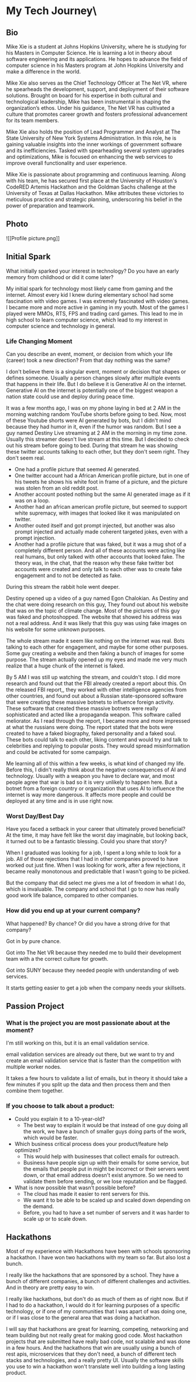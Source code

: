 # My Tech Journey\

## Bio

Mike Xie is a student at Johns Hopkins University, where he is studying for his Masters in Computer Science. He is learning a lot in theory about software engineering and its applications. He hopes to advance the field of computer science in his Masters program at John Hopkins University and make a difference in the world.

Mike Xie also serves as the Chief Technology Officer at The Net VR, where he spearheads the development, support, and deployment of their software solutions. Brought on board for his expertise in both cultural and technological leadership, Mike has been instrumental in shaping the organization’s ethos. Under his guidance, The Net VR has cultivated a culture that promotes career growth and fosters professional advancement for its team members.

Mike Xie also holds the position of Lead Programmer and Analyst at The State University of New York Systems Administration. In this role, he is gaining valuable insights into the inner workings of government software and its inefficiencies. Tasked with spearheading several system upgrades and optimizations, Mike is focused on enhancing the web services to improve overall functionality and user experience.

Mike Xie is passionate about programming and continuous learning. Along with his team, he has secured first place at the University of Houston's CodeRED Artemis Hackathon and the Goldman Sachs challenge at the University of Texas at Dallas Hackathon. Mike attributes these victories to meticulous practice and strategic planning, underscoring his belief in the power of preparation and teamwork.

## Photo

![[Profile picture.png]]
## Initial Spark

What initially sparked your interest in technology? Do you have an early memory from childhood or did it come later?

My initial spark for technology most likely came from gaming and the internet. Almost every kid I knew during elementary school had some fascination with video games. I was extremely fascinated with video games. I became more and more active in gaming in my youth. Most of the games I played were MMOs, RTS, FPS and trading card games. This lead to me in high school to learn computer science, which lead to my interest in computer science and technology in general.
### Life Changing Moment

Can you describe an event, moment, or decision from which your life (career) took a new direction? From that day nothing was the same?

I don't believe there is a singular event, moment or decision that shapes or defines someone. Usually a person changes slowly after multiple events that happens in their life. 
But I do believe it is Generative AI on the internet.
Generative AI on the internet is potentially one of the biggest weapon a nation state could use and deploy during peace time.

It was a few months ago, I was on my phone laying in bed at 2 AM in the morning watching random YouTube shorts before going to bed. Now, most of these Youtube shorts were AI generated by bots, but I didn't mind because they had humor in it, even if the humor was random. 
But I see a guy named Destiny Live streaming at 2 AM in the morning in my time zone. Usually this streamer doesn't live stream at this time. But I decided to check out his stream before going to bed.
During that stream he was showing these twitter accounts talking to each other, but they don't seem right. They don't seem real. 
- One had a profile picture that seemed AI generated. 
- One twitter account had a African American profile picture, but in one of his tweets he shows his white foot in frame of a picture, and the picture was stolen from an old reddit post. 
- Another account posted nothing but the same AI generated image as if it was on a loop.
- Another had an african american profile picture, but seemed to support white supremacy, with images that looked like it was manipulated on twitter.
- Another outed itself and got prompt injected, but another was also prompt injected and actually made coherent targeted jokes, even with a prompt injection.
- Another had a profile picture that was faked, but it was a mug shot of a completely different person.
And all of these accounts were acting like real humans, but only talked with other accounts that looked fake.
The theory was, in the chat, that the reason why these fake twitter bot accounts were created and only talk to each other was to create fake engagement and to not be detected as fake.

During this stream the rabbit hole went deeper.

Destiny opened up a video of a guy named Egon Chalokian. As Destiny and the chat were doing research on this guy, They found out about his website that was on the topic of climate change. Most of the pictures of this guy was faked and photoshopped. The website that showed his address was not a real address. And it was likely that this guy was using fake images on his website for some unknown purposes.

The whole stream made it seem like nothing on the internet was real. Bots talking to each other for engagement, and maybe for some other purposes. Some guy creating a website and then faking a bunch of images for some purpose. The stream actually opened up my eyes and made me very much realize that a huge chunk of the internet is faked.

By 5 AM I was still up watching the stream, and couldn't stop. I did more research and found out that the FBI already created a report about this. On the released FBI report,, they worked with other intelligence agencies from other countries, and found out about a Russian state-sponsored software that were creating these massive botnets to influence foreign activity. These software that created these massive botnets were really sophisticated and acted like a propaganda weapon. This software called meliorator. As I read through the report, I became more and more impressed at what the russians were doing. The report stated that the bots were created to have a faked biography, faked personality and a faked soul. These bots could talk to each other, liking content and would try and talk to celebrities and replying to popular posts. They would spread misinformation and could be activated for some campaign.

Me learning all of this within a few weeks, is what kind of changed my life. Before this, I didn't really think about the negative consequences of AI and technology. Usually with a weapon you have to declare war, and most people agree that war is bad so it is very unlikely to happen here. But a botnet from a foreign country or organization that uses AI to influence the internet is way more dangerous. It affects more people and could be deployed at any time and is in use right now.

### Worst Day/Best Day

Have you faced a setback in your career that ultimately proved beneficial? At the time, it may have felt like the worst day imaginable, but looking back, it turned out to be a fantastic blessing. Could you share that story?

When I graduated was looking for a job, I spent a long while to look for a job. All of those rejections that I had in other companies proved to have worked out just fine. When I was looking for work, after a few rejections, it became really monotonous and predictable that I wasn't going to be picked.

But the company that did select me gives me a lot of freedom in what I do, which is invaluable. The company and school that I go to now has really good work life balance, compared to other companies.

### How did you end up at your current company?

What happened? By chance? Or did you have a strong drive for that company?

Got in by pure chance. 

Got into The Net VR because they needed me to build their development team with a the correct culture for growth.

Got into SUNY because they needed people with understanding of web services.

It starts getting easier to get a job when the company needs your skillsets.

## Passion Project

### What is the project you are most passionate about at the moment?

I'm still working on this, but it is an email validation service.

email validation services are already out there, but we want to try and create an email validation service that is faster than the competition with multiple worker nodes. 

It takes a few hours to validate a list of emails, but in theory it should take a few minutes if you split up the data and then process them and then combine them together.

### If you choose to talk about a product:

- Could you explain it to a 10-year-old?
	- The best way to explain it would be that instead of one guy doing all the work, we have a bunch of smaller guys doing parts of the work, which would be faster.
- Which business critical process does your product/feature help optimizes?
	- This would help with businesses that collect emails for outreach.
	- Business have people sign up with their emails for some service, but the emails that people put in might be incorrect or their servers went down, or that email address doesn't exist anymore. So we need to validate them before sending, or we lose reputation and be flagged.
- What is now possible that wasn’t possible before?
	- The cloud has made it easier to rent servers for this.
	- We want it to be able to be scaled up and scaled down depending on the demand.
	- Before, you had to have a set number of servers and it was harder to scale up or to scale down.

## Hackathons

Most of my experience with Hackathons have been with schools sponsoring a hackathon.
I have won two hackathons with my team so far. But also lost a bunch.

I really like the hackathons that are sponsored by a school. They have a bunch of different companies, a bunch of different challenges and activities. And in theory are pretty easy to win.

I really like hackathons, but don't do as much of them as of right now. But if I had to do a hackathon, I would do it for learning purposes of a specific technology, or if one of my communities that I was apart of was doing one, or if I was close to the general area that was doing a hackathon.

I will say that hackathons are great for learning, competing, networking and team building but not really great for making good code. Most hackathon projects that are submitted have really bad code, not scalable and was done in a few hours. And the hackathons that win are usually using a bunch of rest apis, microservices that they don't need, a bunch of different tech stacks and technologies, and a really pretty UI. Usually the software skills you use to win a hackathon won't translate well into building a long lasting product.